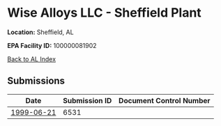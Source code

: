 # Wise Alloys LLC - Sheffield Plant

**Location:** Sheffield, AL

**EPA Facility ID:** 100000081902

[Back to AL Index](../../index.md)

## Submissions

| Date | Submission ID | Document Control Number |
|------|--------------|-------------------------|
| [1999-06-21](submissions/6531.md) | 6531 |  |
